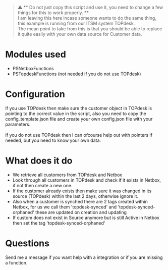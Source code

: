> :warning: ** Do not just copy this script and use it, you need to change a few things for this to work properly. **<br>
I am leaving this here incase someone wants to do the same thing, this example is running from our ITSM system TOPdesk.<br>
The mean point to take from this is that you should be able to replace it quite easily with your own data source for Customer data.

# Modules used
* PSNetboxFunctions
* PSTopdeskFunctions (not needed if you do not use TOPdesk)

# Configuration
If you use TOPdesk then make sure the customer object in TOPdesk is pointing to the correct value in the script, also you need to copy the config_template.json file and create your own config.json file with your parameters.<br><br>If you do not use TOPdesk then I can ofcourse help out with pointers if needed, but you need to know your own data.

# What does it do
* We retrieve all customers from TOPdesk and Netbox
* Look through all customers in TOPdesk and check if it exists in Netbox, if not then create a new one.
* If the customer already exists then make sure it was changed in its source (TOPdesk) within the last 2 days, otherwise ignore it.
* Also when a customer is synched there are 2 tags created within Netbox, for us we call them 'topdesk-synced' and 'topdesk-synced-orphaned' these are updated on creation and updating
* If custom does not exist in Source anymore but is still Active in Netbox then set the tag 'topdesk-synced-orphaned'

# Questions
Send me a message if you want help with a integration or if you are missing a function.
